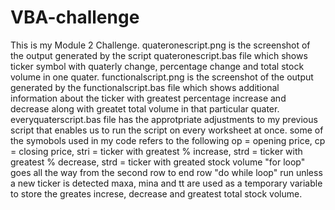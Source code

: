 # VBA-challenge
This is my Module 2 Challenge.
quateronescript.png is the screenshot of the output generated by the script quateronescript.bas file which shows ticker symbol with quaterly change, percentage change and total stock volume in one quater.
functionalscript.png is the screenshot of the output generated by the functionalscript.bas file which shows additional information about the ticker with greatest percentage increase and decrease along with greatet total volume in that particular quater.
everyquaterscript.bas file has the approtpriate adjustments to my previous script that enables us to run the script on every worksheet at once.
some of the symobols used in my code refers to the following
op = opening price, cp = closing price, stri = ticker with greatest % increase, strd = ticker with greatest % decrease, strd = ticker with greated stock volume
"for loop" goes all the way from the second row to end row
"do while loop" run unless a new ticker is detected
maxa, mina and tt are used as a temporary variable to store the greates increse, decrease and greatest total stock volume.
